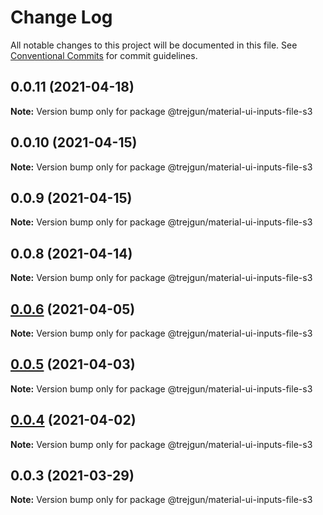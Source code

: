 # Change Log

All notable changes to this project will be documented in this file.
See [Conventional Commits](https://conventionalcommits.org) for commit guidelines.

## 0.0.11 (2021-04-18)

**Note:** Version bump only for package @trejgun/material-ui-inputs-file-s3





## 0.0.10 (2021-04-15)

**Note:** Version bump only for package @trejgun/material-ui-inputs-file-s3





## 0.0.9 (2021-04-15)

**Note:** Version bump only for package @trejgun/material-ui-inputs-file-s3





## 0.0.8 (2021-04-14)

**Note:** Version bump only for package @trejgun/material-ui-inputs-file-s3





## [0.0.6](https://github.com/trejgun/common-packages/compare/@trejgun/material-ui-inputs-file-s3@0.0.5...@trejgun/material-ui-inputs-file-s3@0.0.6) (2021-04-05)

**Note:** Version bump only for package @trejgun/material-ui-inputs-file-s3





## [0.0.5](https://github.com/trejgun/common-packages/compare/@trejgun/material-ui-inputs-file-s3@0.0.4...@trejgun/material-ui-inputs-file-s3@0.0.5) (2021-04-03)

**Note:** Version bump only for package @trejgun/material-ui-inputs-file-s3





## [0.0.4](https://github.com/trejgun/common-packages/compare/@trejgun/material-ui-inputs-file-s3@0.0.3...@trejgun/material-ui-inputs-file-s3@0.0.4) (2021-04-02)

**Note:** Version bump only for package @trejgun/material-ui-inputs-file-s3





## 0.0.3 (2021-03-29)

**Note:** Version bump only for package @trejgun/material-ui-inputs-file-s3
